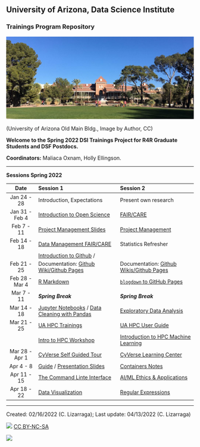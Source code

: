 ## University of Arizona, Data Science Institute
###  Trainings Program Repository

![UA Data Science Institute ](./images/UA_OldMain.jpeg)

(University of Arizona Old Main Bldg., Image by Author, CC)

**Welcome to the Spring 2022 DSI Trainings Project for R4R Graduate Students and DSF Postdocs.**

**Coordinators:** Maliaca Oxnam, Holly Ellingson.

***

**Sessions Spring 2022**

| Date | Session 1 | Session 2 |
| :---: | :---       | :---  |
|  Jan 24 - 28 |   Introduction, Expectations |  Present own research |
|Jan 31 - Feb 4   |  [Introduction to Open Science](OpenScience.md) |  [FAIR/CARE](FAIR-CARE.md) |
|  Feb 7 - 11 |  [Project Management Slides](https://drive.google.com/file/d/184BQHtO4H4nJpYUTCm5YRc2tpxiuhjsb/view) | [Project Management](./ProjectManagement.md) |
| Feb 14 - 18   | [Data Management FAIR/CARE](DataManagement.md) |  Statistics Refresher |
|    | [Introduction to Github](https://github.com/clizarraga-UAD7/Workshops/wiki/Introduction-to-Github) / |
| Feb 21 - 25 |  Documentation: [Github Wiki/Github Pages](https://github.com/clizarraga-UAD7/Workshops/wiki/Github-Wikis-and-Github-Pages) |  Documentation: [Github Wikis/Github Pages](https://github.com/clizarraga-UAD7/Workshops/wiki/Github-Wikis-and-Github-Pages) |
| Feb 28 - Mar 4   |  [R Markdown](https://github.com/hidyverse/RMD4HS) | [`blogdown` to GitHub Pages](https://hidyverse.github.io/RMD4HS/) |
| Mar 7 - 11   | _**Spring Break**_  | _**Spring Break**_  |
| Mar 14 - 18   |  [Jupyter Notebooks](https://github.com/clizarraga-UAD7/Workshops/wiki/Jupyter-Notebooks) / [Data Cleaning with Pandas](https://github.com/clizarraga-UAD7/Workshops/wiki/Pandas-for-Data-Analysis) | [Exploratory Data Analysis](https://github.com/clizarraga-UAD7/Workshops/wiki/Exploratory-Data-Analysis) |
| Mar 21 - 25   |   [UA HPC Trainings](https://public.confluence.arizona.edu/display/UAHPC/Training)  | [UA HPC User Guide](https://public.confluence.arizona.edu/display/UAHPC/User+Guide) |
|   |  [Intro to HPC Workshop](https://ua-researchcomputing-hpc.github.io/Intro-to-HPC/) | [Introduction to HPC Machine Learning](https://ua-researchcomputing-hpc.github.io/Intro-to-Machine-Learning/)   |
| Mar 28 - Apr 1   | [CyVerse Self Guided Tour](https://cyverse-learning-materials.github.io/cyverse_mooc/)  | [CyVerse Learning Center](https://cyverse-learning-materials.github.io/learning-materials-home/)  |
| Apr 4 - 8    |  [Guide](https://hackmd.io/gzNAPsEqQ5C0Q1TPKSpb4A?view) / [Presentation Slides](https://docs.google.com/presentation/d/1roOozVnRRIiMWrTLZ2gqByH-eGuksJyCY9QEG4dmAHM/edit#slide=id.p) |  [Containers Notes](https://cyverse-learning-materials.github.io/container-camp/)  |
| Apr 11 - 15   |  [The Command Linte Interface](https://github.com/clizarraga-UAD7/Workshops/wiki/The-Command-Line-Interface-Shell) |  [AI/ML Ethics & Applications](https://tinyurl.com/UAD7-EthicsAIML) |
| Apr 18 - 22   | [Data Visualization](https://github.com/hidyverse/data_visualization_foundation)  | [Regular Expressions](https://github.com/clizarraga-UAD7/Workshops/wiki/UNIX-Shell---Command-Line-Programming)  |


***

Created: 02/16/2022 (C. Lizarraga);
Last update: 04/13/2022 (C. Lizarraga)

<img src="https://mirrors.creativecommons.org/presskit/buttons/88x31/png/by-nc-sa.png" width="128">  [CC BY-NC-SA](https://creativecommons.org/licenses/by-nc-sa/4.0/)

<img src="https://datascience.arizona.edu/sites/default/files/footer-logo.png" width="256">

